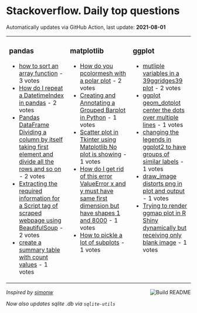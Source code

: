 # Stackoverflow. Daily top questions 

Automatically updates via GitHub Action, last update: **<!-- date starts -->2021-08-01<!-- date ends -->**


<table><tr><td valign="top" width="33%">

### pandas
<!-- pandas starts -->
* [how to sort an array function](https://stackoverflow.com/questions/68606917/how-to-sort-an-array-function) - 3 votes
* [How do I repeat a DatetimeIndex in pandas](https://stackoverflow.com/questions/68607120/how-do-i-repeat-a-datetimeindex-in-pandas) - 2 votes
* [Pandas DataFrame Dividing a column by itself taking first element and divide all the rows and so on](https://stackoverflow.com/questions/68610006/pandas-dataframe-dividing-a-column-by-itself-taking-first-element-and-divide-all) - 2 votes
* [Extracting the required information for a Script tag of scraped webpage using BeautifulSoup](https://stackoverflow.com/questions/68610702/extracting-the-required-information-for-a-script-tag-of-scraped-webpage-using-be) - 2 votes
* [create a summary table with count values](https://stackoverflow.com/questions/68611701/create-a-summary-table-with-count-values) - 1 votes
<!-- pandas ends -->
</td><td valign="top" width="34%">


### matplotlib
<!-- matplotlib starts -->
* [How do you pcolormesh with a polar plot](https://stackoverflow.com/questions/68607328/how-do-you-pcolormesh-with-a-polar-plot) - 2 votes
* [Creating and Annotating a Grouped Barplot in Python](https://stackoverflow.com/questions/68608526/creating-and-annotating-a-grouped-barplot-in-python) - 1 votes
* [Scatter plot in Tkinter using Matplotlib No plot is showing](https://stackoverflow.com/questions/68613660/scatter-plot-in-tkinter-using-matplotlib-no-plot-is-showing) - 1 votes
* [How do I get rid of this error ValueError x and y must have same first dimension but have shapes 1 and 8000](https://stackoverflow.com/questions/68612434/how-do-i-get-rid-of-this-error-valueerror-x-and-y-must-have-same-first-dimensi) - 1 votes
* [How to pickle a lot of subplots](https://stackoverflow.com/questions/68612308/how-to-pickle-a-lot-of-subplots) - 1 votes
<!-- matplotlib ends -->
</td><td valign="top" width="34%">


### ggplot
<!-- ggplot2 starts -->
* [mutliple variables in a 39ggridges39 plot](https://stackoverflow.com/questions/68611630/mutliple-variables-in-a-ggridges-plot) - 2 votes
* [ggplot geom_dotplot center the dots over multiple lines](https://stackoverflow.com/questions/68608901/ggplot-geom-dotplot-center-the-dots-over-multiple-lines) - 1 votes
* [changing the legends in ggplot2 to have groups of similar labels](https://stackoverflow.com/questions/68606964/changing-the-legends-in-ggplot2-to-have-groups-of-similar-labels) - 1 votes
* [draw_image distorts png in plot and output](https://stackoverflow.com/questions/68610022/draw-image-distorts-png-in-plot-and-output) - 1 votes
* [Trying to render ggmap plot in R Shiny dynamically but receiving only blank image](https://stackoverflow.com/questions/68609998/trying-to-render-ggmap-plot-in-r-shiny-dynamically-but-receiving-only-blank-imag) - 1 votes
<!-- ggplot2 ends -->
</td></tr></table>

<a href="https://github.com/hp0404/hp0404/actions"><img src="https://github.com/hp0404/hp0404/workflows/Build%20README/badge.svg" align="right" alt="Build README"></a> <p>*Inspired by  [simonw](https://github.com/simonw/simonw)*</p> <p> *Now also updates sqlite .db via `sqlite-utils`* </p>
